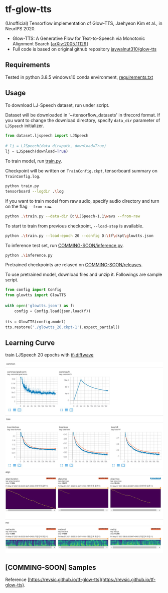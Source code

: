 # tf-glow-tts

(Unofficial) Tensorflow implementation of Glow-TTS, Jaehyeon Kim et al., in NeurIPS 2020. 

- Glow-TTS: A Generative Flow for Text-to-Speech via Monotonic Alignment Search [[arXiv:2005.11129](https://arxiv.org/abs/2005.11129)]
- Full code is based on original github repository [jaywalnut310/glow-tts](https://github.com/jaywalnut310/glow-tts)

## Requirements

Tested in python 3.8.5 windows10 conda environment, [requirements.txt](./requirements.txt)

## Usage

To download LJ-Speech dataset, run under script.

Dataset will be downloaded in '~/tensorflow_datasets' in tfrecord format. If you want to change the download directory, specify `data_dir` parameter of `LJSpeech` initializer.

```python
from dataset.ljspeech import LJSpeech

# lj = LJSpeech(data_dir=path, download=True)
lj = LJSpeech(download=True) 
```

To train model, run [train.py](./train.py). 

Checkpoint will be written on `TrainConfig.ckpt`, tensorboard summary on `TrainConfig.log`.

```bash
python train.py
tensorboard --logdir .\log
```

If you want to train model from raw audio, specify audio directory and turn on the flag `--from-raw`.

```bash
python .\train.py --data-dir D:\LJSpeech-1.1\wavs --from-raw
```

To start to train from previous checkpoint, `--load-step` is available.

```bash
python .\train.py --load-epoch 20 --config D:\tf\ckpt\glowtts.json
```

To inference test set, run [COMMING-SOON/inference.py](./inference.py).

```bash
python .\inference.py
```

Pretrained checkpoints are relased on [COMMING-SOON/releases](https://github.com/revsic/tf-glow-tts/releases).

To use pretrained model, download files and unzip it. Followings are sample script.

```py
from config import Config
from glowtts import GlowTTS

with open('glowtts.json') as f:
    config = Config.load(json.load(f))

tts = GlowTTS(config.model)
tts.restore('./glowtts_20.ckpt-1').expect_partial()
```

## Learning Curve

train LJSpeech 20 epochs with [tf-diffwave](https://github.com/revsic/tf-diffwave)

![loss](./rsrc/loss.png)
![sample](./rsrc/image.jpg)


## [COMMING-SOON] Samples

Reference [https://revsic.github.io/tf-glow-tts](https://revsic.github.io/tf-glow-tts).
